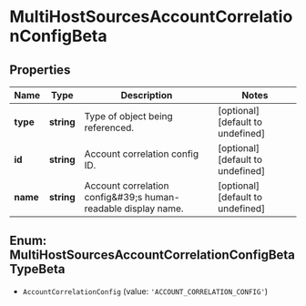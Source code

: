 # MultiHostSourcesAccountCorrelationConfigBeta

## Properties

Name | Type | Description | Notes
------------ | ------------- | ------------- | -------------
**type** | **string** | Type of object being referenced. | [optional] [default to undefined]
**id** | **string** | Account correlation config ID. | [optional] [default to undefined]
**name** | **string** | Account correlation config\&#39;s human-readable display name. | [optional] [default to undefined]



## Enum: MultiHostSourcesAccountCorrelationConfigBetaTypeBeta


* `AccountCorrelationConfig` (value: `'ACCOUNT_CORRELATION_CONFIG'`)




